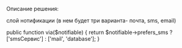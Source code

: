 Описание решения:

слой нотификации (в нем будет три варианта- почта, sms, email) 

public function via($notifiable)
{
    return $notifiable->prefers_sms ? ['smsСервис'] : ['mail', 'database'];
}

